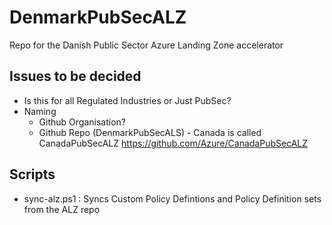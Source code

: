 # DenmarkPubSecALZ


Repo for the Danish Public Sector Azure Landing Zone accelerator

## Issues to be decided
- Is this for all Regulated Industries or Just PubSec?
- Naming
    - Github Organisation?
    - Github Repo (DenmarkPubSecALS) - Canada is called CanadaPubSecALZ https://github.com/Azure/CanadaPubSecALZ

## Scripts
- sync-alz.ps1 : Syncs Custom Policy Defintions and Policy Definition sets from the ALZ repo